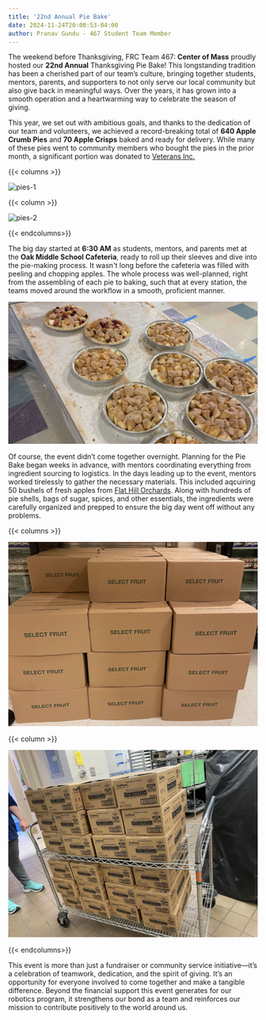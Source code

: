 ```yaml
---
title: '22nd Annual Pie Bake'
date: 2024-11-24T20:00:53-04:00
author: Pranav Gundu - 467 Student Team Member
---
```


The weekend before Thanksgiving, FRC Team 467: **Center of Mass** proudly hosted our **22nd Annual** Thanksgiving Pie Bake! This longstanding tradition has been a cherished part of our team’s culture, bringing together students, mentors, parents, and supporters to not only serve our local community but also give back in meaningful ways. Over the years, it has grown into a smooth operation and a heartwarming way to celebrate the season of giving.

This year, we set out with ambitious goals, and thanks to the dedication of our team and volunteers, we achieved a record-breaking total of **640 Apple Crumb Pies** and **70 Apple Crisps** baked and ready for delivery. While many of these pies went to community members who bought the pies in the prior month, a significant portion was donated to [Veterans Inc.](https://www.veteransinc.org/)

{{< columns >}}

![pies-1](pies-1.png)

{{< column >}}

![pies-2](pies-2.png)


{{< endcolumns>}}

The big day started at **6:30 AM** as students, mentors, and parents met at the **Oak Middle School Cafeteria**, ready to roll up their sleeves and dive into the pie-making process. It wasn't long before the cafeteria was filled with peeling and chopping apples. The whole process was well-planned, right from the assembling of each pie to baking, such that at every station, the teams moved around the workflow in a smooth, proficient manner.

![pre-baked-pies](pre-baked-pies.jpg)

Of course, the event didn’t come together overnight. Planning for the Pie Bake began weeks in advance, with mentors coordinating everything from ingredient sourcing to logistics. In the days leading up to the event, mentors worked tirelessly to gather the necessary materials. This included aqcuiring 50 bushels of fresh apples from [Flat Hill Orchards](https://www.flathillorchards.com). Along with hundreds of pie shells, bags of sugar, spices, and other essentials, the ingredients were carefully organized and prepped to ensure the big day went off without any problems.

{{< columns >}}

![Apples](apples.jpg)

{{< column >}}

![Pie Shells](pie-shells.jpg)


{{< endcolumns>}}

This event is more than just a fundraiser or community service initiative—it’s a celebration of teamwork, dedication, and the spirit of giving. It’s an opportunity for everyone involved to come together and make a tangible difference. Beyond the financial support this event generates for our robotics program, it strengthens our bond as a team and reinforces our mission to contribute positively to the world around us.
